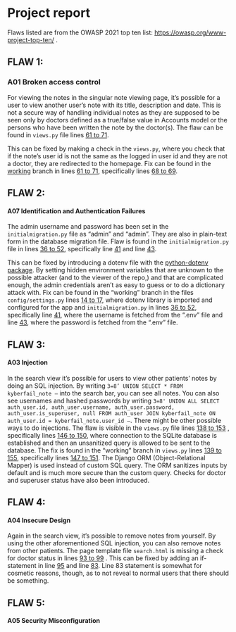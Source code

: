 # Project report

Flaws listed are from the OWASP 2021 top ten list: https://owasp.org/www-project-top-ten/ . 

## FLAW 1:
### A01 Broken access control 

For viewing the notes in the singular note viewing page, it’s possible for a user to view another user’s note with its title, description and date. This is not a secure way of handling individual notes as they are supposed to be seen only by doctors defined as a true/false value in Accounts model or the persons who have been written the note by the doctor(s). The flaw can be found in `views.py` file lines [61 to 71](https://github.com/NuiS4ncE/kyberfailapp/blob/main/src/kyberfail/views.py#L61-L69).

This can be fixed by making a check in the `views.py`, where you check that if the note’s user id is not the same as the logged in user id and they are not a doctor, they are redirected to the homepage. Fix can be found in the [working](https://github.com/NuiS4ncE/kyberfailapp/tree/working) branch in lines [61 to 71](https://github.com/NuiS4ncE/kyberfailapp/blob/working/src/kyberfail/views.py#L61-L71), specifically lines [68 to 69](https://github.com/NuiS4ncE/kyberfailapp/blob/working/src/kyberfail/views.py#L68-L69).

## FLAW 2:
#### A07 Identification and Authentication Failures

The admin username and password has been set in the `initialmigration.py` file as “admin” and “admin”. They are also in plain-text form in the database migration file. Flaw is found in the `initialmigration.py` file in lines [36 to 52](https://github.com/NuiS4ncE/kyberfailapp/blob/main/src/kyberfail/migrations/initialmigration.py#L36-L52), specifically line [41](https://github.com/NuiS4ncE/kyberfailapp/blob/main/src/kyberfail/migrations/initialmigration.py#L41) and line [43](https://github.com/NuiS4ncE/kyberfailapp/blob/main/src/kyberfail/migrations/initialmigration.py#L43).

This can be fixed by introducing a dotenv file with the [python-dotenv package](https://pypi.org/project/python-dotenv/). By setting hidden environment variables that are unknown to the possible attacker (and to the viewer of the repo,) and that are complicated enough, the admin credentials aren’t as easy to guess or to do a dictionary attack with. Fix can be found in the “working” branch in the files `config/settings.py` lines [14 to 17](https://github.com/NuiS4ncE/kyberfailapp/blob/working/src/config/settings.py#L14-L17), where dotenv library is imported and configured for the app and `initialmigration.py` in lines [36 to 52](https://github.com/NuiS4ncE/kyberfailapp/blob/working/src/kyberfail/migrations/initialmigration.py#L36-L52), specifically line [41](https://github.com/NuiS4ncE/kyberfailapp/blob/working/src/kyberfail/migrations/initialmigration.py#L41), where the username is fetched from the “.env” file and line [43](https://github.com/NuiS4ncE/kyberfailapp/blob/working/src/kyberfail/migrations/initialmigration.py#L43 ), where the password is fetched from the “.env” file.

## FLAW 3:
#### A03 Injection 

In the search view it’s possible for users to view other patients’ notes by doing an SQL injection. By writing `3=8’ UNION SELECT * FROM kyberfail_note –` into the search bar, you can see all notes. You can also see usernames and hashed passwords by writing `3=8' UNION ALL SELECT auth_user.id, auth_user.username, auth_user.password, auth_user.is_superuser, null FROM auth_user JOIN kyberfail_note ON auth_user.id = kyberfail_note.user_id –`. There might be other possible ways to do injections. The flaw is visible in the `views.py` file lines [138 to 153](https://github.com/NuiS4ncE/kyberfailapp/blob/main/src/kyberfail/views.py#L138-L153) , specifically lines [146 to 150](https://github.com/NuiS4ncE/kyberfailapp/blob/main/src/kyberfail/views.py#L146-L150), where connection to the SQLite database is established and then an unsanitized query is allowed to be sent to the database. 
The fix is found in the “working” branch in `views.py` lines [139 to 155](https://github.com/NuiS4ncE/kyberfailapp/blob/working/src/kyberfail/views.py#L139-L155), specifically lines [147 to 151](https://github.com/NuiS4ncE/kyberfailapp/blob/working/src/kyberfail/views.py#L147-L151). The Django ORM (Object-Relational Mapper) is used instead of custom SQL query. The ORM sanitizes inputs by default and is much more secure than the custom query. Checks for doctor and superuser status have also been introduced. 

## FLAW 4:
#### A04 Insecure Design

Again in the search view, it’s possible to remove notes from yourself. By using the other aforementioned SQL injection, you can also remove notes from other patients. The page template file `search.html` is missing a check for doctor status in lines [93 to 99](https://github.com/NuiS4ncE/kyberfailapp/blob/main/src/kyberfail/templates/pages/search.html#L93-L99) . 
This can be fixed by adding an if-statement in line [95](https://github.com/NuiS4ncE/kyberfailapp/blob/working/src/kyberfail/templates/pages/search.html#L95) and line [83](https://github.com/NuiS4ncE/kyberfailapp/blob/working/src/kyberfail/templates/pages/search.html#L83). Line 83 statement is somewhat for cosmetic reasons, though, as to not reveal to normal users that there should be something. 

## FLAW 5:
#### A05 Security Misconfiguration


